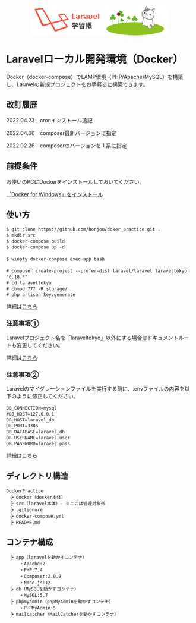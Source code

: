 <p align="center"><img src="https://raw.githubusercontent.com/honjou/docker_practice/images/logo.png"></p>

# Laravelローカル開発環境（Docker）

Docker（docker-compose）でLAMP環境（PHP/Apache/MySQL）を構築し、Laravelの新規プロジェクトをお手軽るに構築できます。

## 改訂履歴

2022.04.23　cronインストール追記

2022.04.06　composer最新バージョンに指定

2022.02.26　composerのバージョンを 1 系に指定

## 前提条件

お使いのPCにDockerをインストールしておいてください。

[「Docker for Windows」をインストール](https://laraweb.net/environment/6402/)

## 使い方

```
$ git clone https://github.com/honjou/doker_practice.git .
$ mkdir src
$ docker-compose build
$ docker-compose up -d

$ winpty docker-compose exec app bash

# composer create-project --prefer-dist laravel/laravel laraveltokyo "6.18.*"
# cd laraveltokyo
# chmod 777 -R storage/
# php artisan key:generate
```

詳細は[こちら](https://laraweb.net/environment/9034/)

### 注意事項①

Laravelプロジェクト名を「laraveltokyo」以外にする場合はドキュメントルートも変更してください。

詳細は[こちら](https://laraweb.net/environment/8652/#3)

### 注意事項②

Laravelのマイグレーションファイルを実行する前に、.envファイルの内容を以下のように修正してください。

```
DB_CONNECTION=mysql
#DB_HOST=127.0.0.1
DB_HOST=laravel_db
DB_PORT=3306
DB_DATABASE=laravel_db
DB_USERNAME=laravel_user
DB_PASSWORD=laravel_pass
```

詳細は[こちら](https://laraweb.net/environment/8751/#4)

## ディレクトリ構造

```
DockerPractice
　┣ docker（docker本体）
　┣ src（laravel本体）← ※ここは管理対象外
　┣ .gitignore
　┣ docker-compose.yml
　┣ README.md
```

## コンテナ構成

```
　┣ app（laravelを動かすコンテナ）
　　　・Apache:2
　　　・PHP:7.4
　　　・Composer:2.0.9
     ・Node.js:12
　┣ db（MySQLを動かすコンテナ）
　　　・MySQL:5.7
　┣ phpmyadmin（phpMyAdminを動かすコンテナ）
　　　・PHPMyAdmin:5
　┣ mailcatcher（MailCatcherを動かすコンテナ）
```